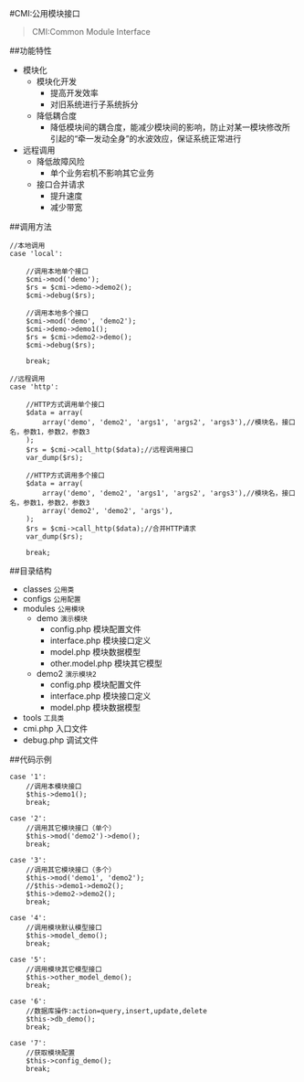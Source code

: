 #CMI:公用模块接口
>CMI:Common Module Interface 


##功能特性
* 模块化
	* 模块化开发
		* 提高开发效率
		* 对旧系统进行子系统拆分
	* 降低耦合度
		* 降低模块间的耦合度，能减少模块间的影响，防止对某一模块修改所引起的“牵一发动全身”的水波效应，保证系统正常进行
* 远程调用
	* 降低故障风险
		* 单个业务宕机不影响其它业务
	* 接口合并请求
		* 提升速度
		* 减少带宽


##调用方法



    //本地调用
	case 'local':

		//调用本地单个接口
		$cmi->mod('demo');
		$rs = $cmi->demo->demo2();
		$cmi->debug($rs);

		//调用本地多个接口
		$cmi->mod('demo', 'demo2');
		$cmi->demo->demo1();
		$rs = $cmi->demo2->demo();
		$cmi->debug($rs);

		break;

	//远程调用
	case 'http':
		
		//HTTP方式调用单个接口
		$data = array(
			array('demo', 'demo2', 'args1', 'args2', 'args3'),//模块名，接口名，参数1，参数2，参数3
		);
		$rs = $cmi->call_http($data);//远程调用接口
		var_dump($rs);

		//HTTP方式调用多个接口
		$data = array(
			array('demo', 'demo2', 'args1', 'args2', 'args3'),//模块名，接口名，参数1，参数2，参数3
			array('demo2', 'demo2', 'args'),
		);
		$rs = $cmi->call_http($data);//合并HTTP请求
		var_dump($rs);
		
		break;




##目录结构

* classes `公用类`
* configs `公用配置`
* modules `公用模块`
    *  demo `演示模块`
        * config.php 模块配置文件
        * interface.php 模块接口定义 
        * model.php 模块数据模型
        * other.model.php 模块其它模型
    *  demo2 `演示模块2`
        * config.php 模块配置文件
        * interface.php 模块接口定义 
        * model.php 模块数据模型
* tools `工具类`
* cmi.php 入口文件
* debug.php 调试文件


##代码示例

    case '1':
	    //调用本模块接口
	    $this->demo1();
	    break;
	
	case '2':
	    //调用其它模块接口（单个）
	    $this->mod('demo2')->demo();
	    break;
	
	case '3':
	    //调用其它模块接口（多个）
	    $this->mod('demo1', 'demo2');
	    //$this->demo1->demo2();
	    $this->demo2->demo2();
	    break;
	
	case '4':
	    //调用模块默认模型接口
	    $this->model_demo();
	    break;
	
	case '5':
	    //调用模块其它模型接口
	    $this->other_model_demo();
	    break;
	
	case '6':
	    //数据库操作:action=query,insert,update,delete
	    $this->db_demo();
	    break;
	
	case '7':
	    //获取模块配置
	    $this->config_demo();
	    break;


